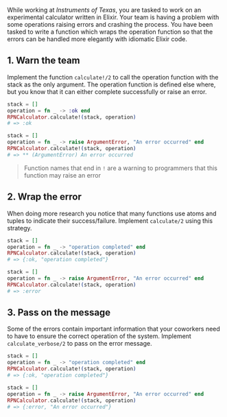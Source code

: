 While working at _Instruments of Texas_, you are tasked to work on an experimental calculator written in Elixir. Your team is having a problem with some operations raising errors and crashing the process. You have been tasked to write a function which wraps the operation function so that the errors can be handled more elegantly with idiomatic Elixir code.

## 1. Warn the team

Implement the function `calculate!/2` to call the operation function with the stack as the only argument. The operation function is defined else where, but you know that it can either complete successfully or raise an error.

```elixir
stack = []
operation = fn _ -> :ok end
RPNCalculator.calculate!(stack, operation)
# => :ok

stack = []
operation = fn _ -> raise ArgumentError, "An error occurred" end
RPNCalculator.calculate!(stack, operation)
# => ** (ArgumentError) An error occurred
```

> Function names that end in `!` are a warning to programmers that this function may raise an error

## 2. Wrap the error

When doing more research you notice that many functions use atoms and tuples to indicate their success/failure. Implement `calculate/2` using this strategy.

```elixir
stack = []
operation = fn _ -> "operation completed" end
RPNCalculator.calculate!(stack, operation)
# => {:ok, "operation completed"}

stack = []
operation = fn _ -> raise ArgumentError, "An error occurred" end
RPNCalculator.calculate!(stack, operation)
# => :error
```

## 3. Pass on the message

Some of the errors contain important information that your coworkers need to have to ensure the correct operation of the system. Implement `calculate_verbose/2` to pass on the error message.

```elixir
stack = []
operation = fn _ -> "operation completed" end
RPNCalculator.calculate!(stack, operation)
# => {:ok, "operation completed"}

stack = []
operation = fn _ -> raise ArgumentError, "An error occurred" end
RPNCalculator.calculate!(stack, operation)
# => {:error, "An error occurred"}
```
